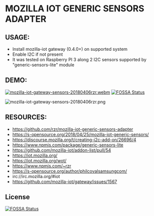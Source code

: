 # MOZILLA IOT GENERIC SENSORS ADAPTER #


## USAGE: ##

* Install mozilla-iot gateway (0.4.0+) on supported system
* Enable I2C if not present
* It was tested on Raspberry PI 3 along 2 I2C sensors supported by "generic-sensors-lite" module

## DEMO: ##

[![mozilla-iot-gateway-sensors-20180406rzr.webm](https://i.vimeocdn.com/video/693119286.jpg)](https://player.vimeo.com/video/263556462#mozilla-iot-gateway-sensors-20180406rzr "Video Demo")
[![FOSSA Status](https://app.fossa.io/api/projects/git%2Bgithub.com%2Frzr%2Fmozilla-iot-generic-sensors-adapter.svg?type=shield)](https://app.fossa.io/projects/git%2Bgithub.com%2Frzr%2Fmozilla-iot-generic-sensors-adapter?ref=badge_shield)

![mozilla-iot-gateway-sensors-20180406rzr.png](https://i1.wp.com/s-opensource.org/wp-content/uploads/2018/04/mozilla-iot-gateway-sensors-20180406rzr.png "Rules")

## RESOURCES: ##

* https://github.com/rzr/mozilla-iot-generic-sensors-adapter
* https://s-opensource.org/2018/04/25/mozilla-iot-generic-sensors/
* https://discourse.mozilla.org/t/creating-i2c-add-on/26696/4
* https://www.npmjs.com/package/generic-sensors-lite
* https://github.com/mozilla-iot/addon-list/pull/54
* https://iot.mozilla.org/
* https://iot.mozilla.org/wot/
* https://www.npmjs.com/~rzr
* https://s-opensource.org/author/philcovalsamsungcom/
* irc://irc.mozilla.org/#iot
* https://github.com/mozilla-iot/gateway/issues/1567


## License
[![FOSSA Status](https://app.fossa.io/api/projects/git%2Bgithub.com%2Frzr%2Fmozilla-iot-generic-sensors-adapter.svg?type=large)](https://app.fossa.io/projects/git%2Bgithub.com%2Frzr%2Fmozilla-iot-generic-sensors-adapter?ref=badge_large)